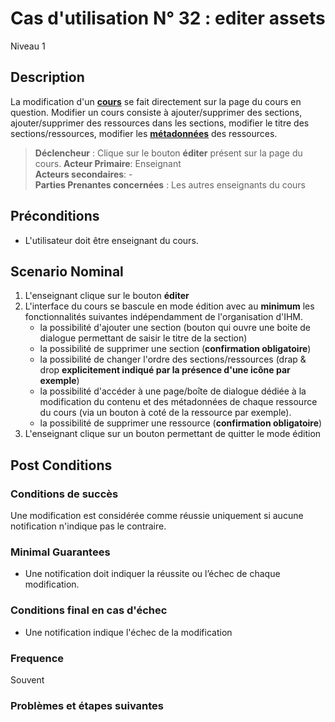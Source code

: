 # Cas d'utilisation N° 32 :  editer  assets
Niveau 1

##	Description

La modification d'un **[cours](https://github.com/PremierLangage/platon-conception/blob/master/concept/cours.md)** se fait directement sur la page du cours en question. Modifier un cours consiste à ajouter/supprimer des sections, ajouter/supprimer des ressources dans les sections, modifier le titre des sections/ressources, modifier les **[métadonnées](https://github.com/PremierLangage/platon-conception/blob/master/concept/metadonnees.md)** des ressources.

> **Déclencheur** : Clique sur le bouton **éditer** présent sur la page du cours.
> **Acteur Primaire**: Enseignant   
> **Acteurs secondaires**: -   
> **Parties Prenantes concernées** : Les autres enseignants du cours   
 
 
## Préconditions
- L'utilisateur doit être enseignant du cours.

## Scenario Nominal

1. L'enseignant clique sur le bouton **éditer**
2. L'interface du cours se bascule en mode édition avec au **minimum** les fonctionnalités suivantes indépendamment de l'organisation d'IHM.
   - la possibilité d'ajouter une section (bouton qui ouvre une boite de dialogue permettant de saisir le titre de la section)
    - la possibilité de supprimer une section (**confirmation obligatoire**)
   -  la possibilité de changer l'ordre des sections/ressources (drap & drop **explicitement indiqué par la présence d'une icône par exemple**)
   - la possibilité d'accéder à une page/boîte de dialogue dédiée à la modification du contenu et des métadonnées de chaque ressource du cours (via un bouton à coté de la ressource par exemple).
   - la possibilité de supprimer une ressource (**confirmation obligatoire**)
3. L'enseignant clique sur un bouton permettant de  quitter le mode édition


## Post Conditions
### Conditions de succès 
Une modification est considérée comme réussie uniquement si aucune notification n'indique pas le contraire.

### Minimal Guarantees
- Une notification doit indiquer la réussite ou l’échec de chaque modification.

### Conditions final en cas d'échec
- Une notification indique l'échec de la modification

### Frequence
Souvent

### Problèmes et étapes suivantes

